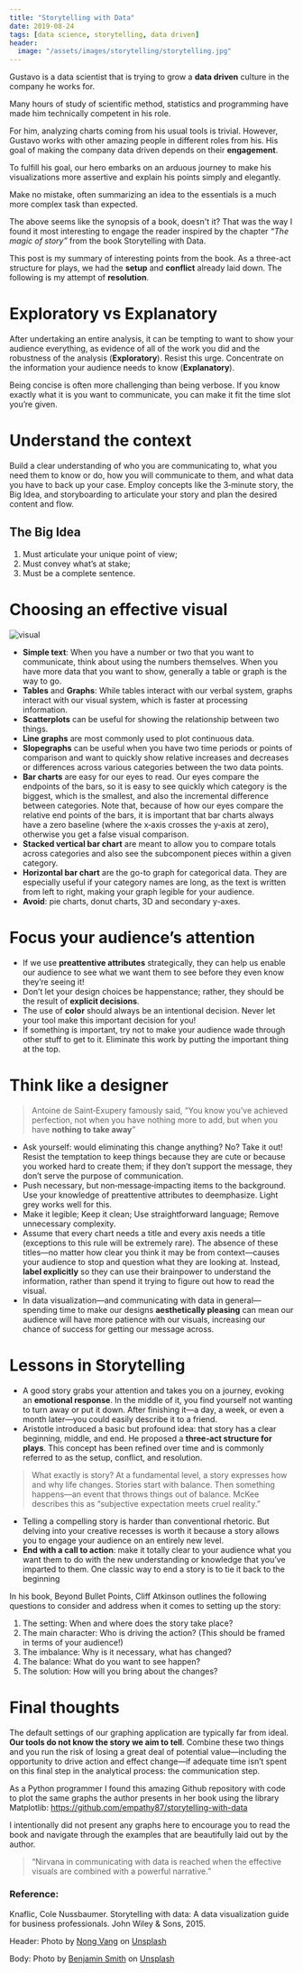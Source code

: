 ```yaml
---
title: "Storytelling with Data"
date: 2019-08-24
tags: [data science, storytelling, data driven]
header:
  image: "/assets/images/storytelling/storytelling.jpg"
---
```


Gustavo is a data scientist that is trying to grow a **data driven** culture in the company he works for.

Many hours of study of scientific method, statistics and programming have made him technically competent in his role.

For him, analyzing charts coming from his usual tools is trivial. However, Gustavo works with other amazing people in different roles from his. His goal of making the company data driven depends on their **engagement**.

To fulfill his goal, our hero embarks on an arduous journey to make his visualizations more assertive and explain his points simply and elegantly.

Make no mistake, often summarizing an idea to the essentials is a much more complex task than expected.

The above seems like the synopsis of a book, doesn't it? That was the way I found it most interesting to engage the reader inspired by the chapter *“The magic of story”* from the book Storytelling with Data.

This post is my summary of interesting points from the book. As a three-act structure for plays, we had the **setup** and **conflict** already laid down. The following is my attempt of **resolution**. 

# Exploratory vs Explanatory

After undertaking an entire analysis, it can be tempting to want to show your audience everything, as evidence of all of the work you did and the robustness of the analysis (**Exploratory**). Resist this urge. Concentrate on the information your audience needs to know (**Explanatory**).

Being concise is often more challenging than being verbose. If you know exactly what it is you want to communicate, you can make it fit the time slot you’re given. 

# Understand the context

Build a clear understanding of who you are communicating to, what you need them to know or do, how you will communicate to them, and what data you have to back up your case. Employ concepts like the 3‐minute story, the Big Idea, and storyboarding to articulate your story and plan the desired content and flow.

## The Big Idea

1. Must articulate your unique point of view;
2. Must convey what’s at stake;
3. Must be a complete sentence.

# Choosing an effective visual

<img src="{{ site.url }}{{ site.baseurl }}/assets/images/storytelling/visual.png" alt="visual">

- **Simple text**: When you have a number or two that you want to communicate, think about using the numbers themselves. When you have more data that you want to show, generally a table or graph is the way to go.
- **Tables** and **Graphs**: While tables interact with our verbal system, graphs interact with our visual system, which is faster at processing information.
- **Scatterplots** can be useful for showing the relationship between two things.
- **Line graphs** are most commonly used to plot continuous data.
- **Slopegraphs** can be useful when you have two time periods or points of comparison and want to quickly show relative increases and decreases or differences across various categories between the two data points.
- **Bar charts** are easy for our eyes to read. Our eyes compare the endpoints of the bars, so it is easy to see quickly which category is the biggest, which is the smallest, and also the incremental difference between categories. Note that, because of how our eyes compare the relative end points of the bars, it is important that bar charts always have a zero baseline (where the x‐axis crosses the y‐axis at zero), otherwise you get a false visual comparison.
- **Stacked vertical bar chart** are meant to allow you to compare totals across categories and also see the subcomponent pieces within a given category.
- **Horizontal bar chart** are the go-to graph for categorical data. They are especially useful if your category names are long, as the text is written from left to right, making your graph legible for your audience.
- **Avoid**: pie charts, donut charts, 3D and secondary y-axes.

# Focus your audience’s attention

- If we use **preattentive attributes** strategically, they can help us enable our audience to see what we want them to see before they even know they’re seeing it!
- Don’t let your design choices be happenstance; rather, they should be the result of **explicit decisions**.
- The use of **color** should always be an intentional decision. Never let your tool make this important decision for you!
- If something is important, try not to make your audience wade through other stuff to get to it. Eliminate this work by putting the important thing at the top.

# Think like a designer

> Antoine de Saint‐Exupery famously said, “You know you’ve achieved perfection, not when you have nothing more to add, but when you have **nothing to take away**”

- Ask yourself: would eliminating this change anything? No? Take it out! Resist the temptation to keep things because they are cute or because you worked hard to create them; if they don’t support the message, they don’t serve the purpose of communication.
- Push necessary, but non‐message‐impacting items to the background. Use your knowledge of preattentive attributes to deemphasize. Light grey works well for this.
- Make it legible; Keep it clean; Use straightforward language; Remove unnecessary complexity.
- Assume that every chart needs a title and every axis needs a title (exceptions to this rule will be extremely rare). The absence of these titles—no matter how clear you think it may be from context—causes your audience to stop and question what they are looking at. Instead, **label explicitly** so they can use their brainpower to understand the information, rather than spend it trying to figure out how to read the visual.
- In data visualization—and communicating with data in general—spending time to make our designs **aesthetically pleasing** can mean our audience will have more patience with our visuals, increasing our chance of success for getting our message across.

# Lessons in Storytelling

- A good story grabs your attention and takes you on a journey, evoking an **emotional response**. In the middle of it, you find yourself not wanting to turn away or put it down. After finishing it—a day, a week, or even a month later—you could easily describe it to a friend.
- Aristotle introduced a basic but profound idea: that story has a clear beginning, middle, and end. He proposed a **three‐act structure for plays**. This concept has been refined over time and is commonly referred to as the setup, conflict, and resolution.

> What exactly is story? At a fundamental level, a story expresses how and why life changes. Stories start with balance. Then something happens—an event that throws things out of balance. McKee describes this as “subjective expectation meets cruel reality.”

- Telling a compelling story is harder than conventional rhetoric. But delving into your creative recesses is worth it because a story allows you to engage your audience on an entirely new level.
- **End with a call to action**: make it totally clear to your audience what you want them to do with the new understanding or knowledge that you’ve imparted to them. One classic way to end a story is to tie it back to the beginning

In his book, Beyond Bullet Points, Cliff Atkinson outlines the following questions to consider and address when it comes to setting up the story:

1. The setting: When and where does the story take place?
2. The main character: Who is driving the action? (This should be framed in terms of your audience!)
3. The imbalance: Why is it necessary, what has changed?
4. The balance: What do you want to see happen?
5. The solution: How will you bring about the changes?

# Final thoughts

The default settings of our graphing application are typically far from ideal. **Our tools do not know the story we aim to tell**. Combine these two things and you run the risk of losing a great deal of potential value—including the opportunity to drive action and effect change—if adequate time isn’t spent on this final step in the analytical process: the communication step.

As a Python programmer I found this amazing Github repository with code to plot the same graphs the author presents in her book using the library Matplotlib:
https://github.com/empathy87/storytelling-with-data

I intentionally did not present any graphs here to encourage you to read the book and navigate through the examples that are beautifully laid out by the author.

> “Nirvana in communicating with data is reached when the effective visuals are combined with a powerful narrative.”

### Reference:

Knaflic, Cole Nussbaumer. Storytelling with data: A data visualization guide for business professionals. John Wiley & Sons, 2015.

Header: Photo by [Nong Vang](https://unsplash.com/@californong?utm_source=unsplash&utm_medium=referral&utm_content=creditCopyText) on [Unsplash](https://unsplash.com/search/photos/storytelling?utm_source=unsplash&utm_medium=referral&utm_content=creditCopyText)

Body: Photo by [Benjamin Smith](https://unsplash.com/@ifbdesign?utm_source=unsplash&utm_medium=referral&utm_content=creditCopyText) on [Unsplash](https://unsplash.com/search/photos/graph?utm_source=unsplash&utm_medium=referral&utm_content=creditCopyText)

